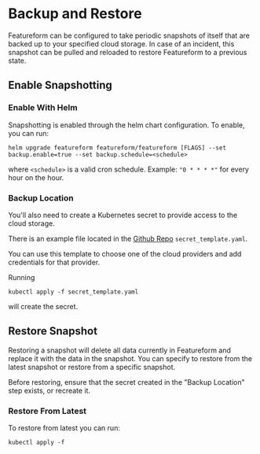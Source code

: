 # Backup and Restore

Featureform can be configured to take periodic snapshots of itself that are backed up
to your specified cloud storage. In case of an incident, this snapshot can be pulled 
and reloaded to restore Featureform to a previous state.

## Enable Snapshotting

### Enable With Helm
Snapshotting is enabled through the helm chart configuration. To enable, you can run:
```shell
helm upgrade featureform featureform/featureform [FLAGS] --set backup.enable=true --set backup.schedule=<schedule>
```

where `<schedule>` is a valid cron schedule. Example: `"0 * * * *"` for every hour on the hour.


### Backup Location
You'll also need to create a Kubernetes secret to provide access to the cloud storage. 

There is an example file located in the [Github Repo](https://github.com/featureform/featureform/tree/main/backup) 
`secret_template.yaml`.

You can use this template to choose one of the cloud providers and add credentials for
that provider. 

Running
```shell
kubectl apply -f secret_template.yaml
```

will create the secret.

## Restore Snapshot

Restoring a snapshot will delete all data currently in Featureform and replace it with 
the data in the snapshot. You can specify to restore from the latest snapshot or
restore from a specific snapshot.

Before restoring, ensure that the secret created in the "Backup Location" step exists, or 
recreate it.

### Restore From Latest
To restore from latest you can run:
```shell
kubectl apply -f 
```
